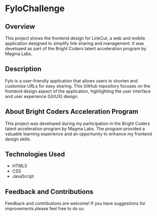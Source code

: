 # FyloChallenge

## Overview
This project shows the frontend design for LinkCut, a web and mobile application designed to simplify link sharing and management. It was developed as part of the Bright Coders talent acceleration program by Magma Labs.

## Description
Fylo is a user-friendly application that allows users to shorten and customize URLs for easy sharing. This GitHub repository focuses on the frontend design aspect of the application, highlighting the user interface and user experience (UI/UX) design.

## About Bright Coders Acceleration Program
This project was developed during my participation in the Bright Coders talent acceleration program by Magma Labs. The program provided a valuable learning experience and an opportunity to enhance my frontend design skills.

## Technologies Used
- HTML5
- CSS
- JavaScript

## Feedback and Contributions
Feedback and contributions are welcome! If you have suggestions for improvements please feel free to do so.


